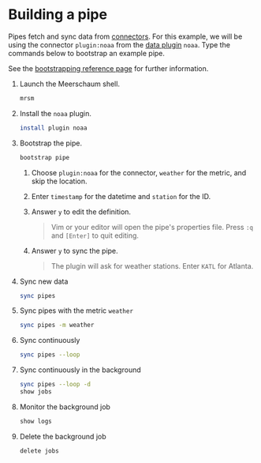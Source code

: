 <link rel="stylesheet" type="text/css" href="/assets/css/asciinema-player.css" />
<script src="/assets/js/asciinema-player.js"></script>

# Building a pipe

Pipes fetch and sync data from [connectors](/reference/connectors/). For this example, we will be using the connector `plugin:noaa` from the [data plugin](/reference/plugins/types-of-plugins/#data-plugins) `noaa`. Type the commands below to bootstrap an example pipe.

See the [bootstrapping reference page](/reference/pipes/bootstrapping/) for further information.

1. Launch the Meerschaum shell.  

    ```bash
    mrsm
    ```

2. Install the `noaa` plugin.

    ```bash
    install plugin noaa
    ```

3. Bootstrap the pipe.  

    ```bash
    bootstrap pipe
    ```

    1. Choose `plugin:noaa` for the connector, `weather` for the metric, and skip the location.

    2. Enter `timestamp` for the datetime and `station` for the ID.

    3. Answer `y` to edit the definition.  

        > Vim or your editor will open the pipe's properties file. Press `:q` and `[Enter]` to quit editing.

    4. Answer `y` to sync the pipe.  

        > The plugin will ask for weather stations. Enter `KATL` for Atlanta.

4. Sync new data  

    ```bash
    sync pipes
    ```

5. Sync pipes with the metric `weather`

    ```bash
    sync pipes -m weather
    ```

6. Sync continuously

    ```bash
    sync pipes --loop
    ```

7. Sync continuously in the background

    ```bash
    sync pipes --loop -d
    show jobs
    ```

8. Monitor the background job

    ```bash
    show logs
    ```

9. Delete the background job

    ```bash
    delete jobs
    ```

<asciinema-player src="/assets/casts/bootstrap-noaa.cast" size="small" preload="true"></asciinema-player>
